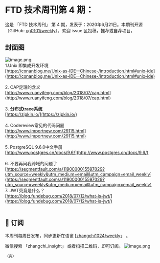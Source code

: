 # FTD 技术周刊第 4 期：
这是 「FTD 技术周刊」 第 4 期，发表于：2020年6月21日。本期刊开源（GitHub: [cg0101/weekly](https://github.com/cg0101/weekly)），欢迎 issue 区投稿，推荐或自荐项目。
## 封面图


![image.png](https://cdn.nlark.com/yuque/0/2020/png/132503/1605582906141-b2dfc974-6604-40cc-9e23-9e02b7608b86.png#height=720&id=WZVkn&margin=%5Bobject%20Object%5D&name=image.png&originHeight=720&originWidth=1080&originalType=binary&size=1409042&status=done&style=none&width=1080)<br />1.Unix 即集成开发环境<br />[https://conanblog.me/Unix-as-IDE--Chinese-/introduction.html#unix-ide](https://conanblog.me/Unix-as-IDE--Chinese-/introduction.html#unix-ide)<br /> <br />2. CAP定理的含义<br />[http://www.ruanyifeng.com/blog/2018/07/cap.html](http://www.ruanyifeng.com/blog/2018/07/cap.html)<br /> <br />3. **分布式trace系统**<br />[https://zipkin.io/](https://zipkin.io/)<br /> <br />4. Codereview常见的代码问题<br />[http://www.importnew.com/29115.html](http://www.importnew.com/29115.html)<br /> <br />5. PostgreSQL 9.6.0中文手册<br />[http://www.postgres.cn/docs/9.6/](http://www.postgres.cn/docs/9.6/)<br /> <br />6. 不要再问我跨域的问题了<br />[https://segmentfault.com/a/1190000015597029?utm_source=weekly&utm_medium=email&utm_campaign=email_weekly](https://segmentfault.com/a/1190000015597029?utm_source=weekly&utm_medium=email&utm_campaign=email_weekly)<br />7. JWT究竟是什么？<br />[https://blog.fundebug.com/2018/07/12/what-is-jwt/](https://blog.fundebug.com/2018/07/12/what-is-jwt/)<br />  



## 📅 订阅
本周刊每周日发布，同步更新在语雀 [[zhangchi1024/weekly](https://www.yuque.com/zhangchi1024/weekly)」 。


微信搜索 「zhangchi_insight」 或者扫描二维码，即可订阅。
    ![image.png](https://cdn.nlark.com/yuque/0/2021/jpeg/132503/1640750963398-e8538e9e-6b96-46f7-abff-c93b56bdd377.jpeg?x-oss-process=image%2Fwatermark%2Ctype_d3F5LW1pY3JvaGVp%2Csize_36%2Ctext_5byg6amw%2Ccolor_FFFFFF%2Cshadow_50%2Ct_80%2Cg_se%2Cx_10%2Cy_10%2Fresize%2Cw_426%2Climit_0)
    
    （完）